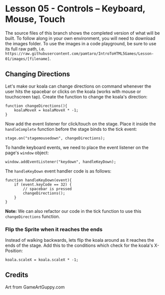 # Lesson 05 - Controls – Keyboard, Mouse, Touch
The source files of this branch shows the completed version of what will be built. To follow along in your own environment, you will need to download the images folder. To use the images in a code playground, be sure to use its full raw path, i.e. `https://raw.githubusercontent.com/pamtaro/IntroToHTML5Games/Lesson-01/images/[filename]`.

## Changing Directions 
Let's make our koala can change directions on command whenever the user hits the spacebar or clicks on the koala (works with mouse or touchscreen tap).
Create the function to change the koala's direction:
```
function changeDirections(){
    koalaMoveX = koalaMoveX * -1;
}
```

Now add the event listener for click/touch on the stage. Place it inside the `handleComplete` function before the stage binds to the tick event:
```
stage.on("stagemousedown", changeDirections);
```

To handle keyboard events, we need to place the event listener on the page's `window` object:
```
window.addEventListener("keydown", handleKeyDown);
```
The `handleKeyDown` event handler code is as follows:
```
function handleKeyDown(event){
    if (event.keyCode == 32) { 
        // spacebar is pressed
        changeDirections();
    }
}
```

**Note:** We can also refactor our code in the tick function to use this `changeDirections` function.

### Flip the Sprite when it reaches the ends
Instead of walking backwards, lets flip the koala around as it reaches the ends of the stage. Add this to the conditions which check for the koala's X-Position:
```
koala.scaleX = koala.scaleX * -1;
```

## Credits
Art from GameArtGuppy.com
